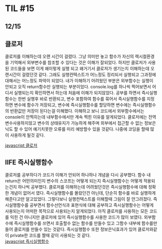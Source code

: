 # TIL #15
## 12/15

## 클로저
클로저를 이해하는데 오랜 시간이 걸렸다. 그냥 의미만 놓고 함수가 자신의 렉시컬환경을 기억해서 외부변수를 참조할 수 있다는 것은 이해가 잘되었다. 하지만 클로저가 사용된 코드들을 보면 이게 왜이렇게 실행 되고 왜거기서 클로저가 생기는지 이해하는데 오랜시간이 걸렸던것 같다. 그래도 실행컨텍스트가 어느정도 정리되서 실행되고 그과정에대해서는 어느정도 파악이 되었다. 내가 이해하기 어려웠던 부분은 외부함수는 실행이 안되고 오직 return함수만 실행되는 부분이었다. console.log를 하나씩 찍어보면서 어디서 실행되는지 확인하면서 하는데 처음에 이해가 되지않았다. 공부를 하면서 즉시실행함수는 한번 실행후 바로 반환되고, 변수 포함하여 함수를 묶어서 즉시실행함수를 지정하면 변수에 함수가 저장되고, 변수에 즉시실행함수를 할당하면 변수에는 즉시실행함수의 반환값만 저장이 된다는걸 이해했다. 이해하고 보니 코드에서 외부함수에서는 console이 안찍히는데 내부함수에서만 계속 찍힌 이유를 알게되었다. 클로저에는 전역변수사용하지않고 변수의 상태유지가 가능하게 해주며 외부에서 접근할 수 없는 정보은닉도 할 수 있어 예기치못한 오류를 미리 예방할수 있을 것같다. 나중에 코딩을 할때 많이 사용하게 될것 같다. 

[javascript 클로저](https://github.com/mrlee323/TIL/blob/main/js/js_closure.md)

## IIFE 즉시실행함수
클로저를 공부하다가 코드가 이해가 안되어 하나하나 개념을 다시 공부했다. 함수 내 return은 어떤의미인지 변수의 스코프는 어떻게 되는지 즉시실행함수는 어떻게 적용되는건지 하나씩 공부했다. 클로저를 이해하는데 어려웠던것은 즉시실행함수에 대해 정확한 개념이 없어서 였다. 즉시실행함수를 몰랐던건 아닌데, 단순히 함수를 바로 실행하게 해준다고만 알고있었다. 그렇다보니 실행컨텍스트를 이해할때 그림이 잘 안그려졌다. 즉시실행함수를 공부면서 함수선언식과 표현식에 대해 공부하고 즉시실행함수는 어떻게 사용되는지 어떠한 목적으로 사용되는지 알게되었다. 아직 클로저를 사용하는 모든 코드를 익힌 건 아니지만 클로저에 있어 즉시실행함수를 사용한 코드가 많이 보였다. 외부함수에 즉시실행함수를 쓰면서 호출할수 없는 함수를 만들수 있고 그함수 내부에 함수를만들어 클로저를 만들수 있는 것같다. 즉시실행함수 또한 정보은닉효과가 있어 클로저와같이 private한 코드를 짤때 같이 사용되는 것 같다.   
[javascript 즉시실행함수](https://github.com/mrlee323/TIL/blob/main/js/js_iife.md)

